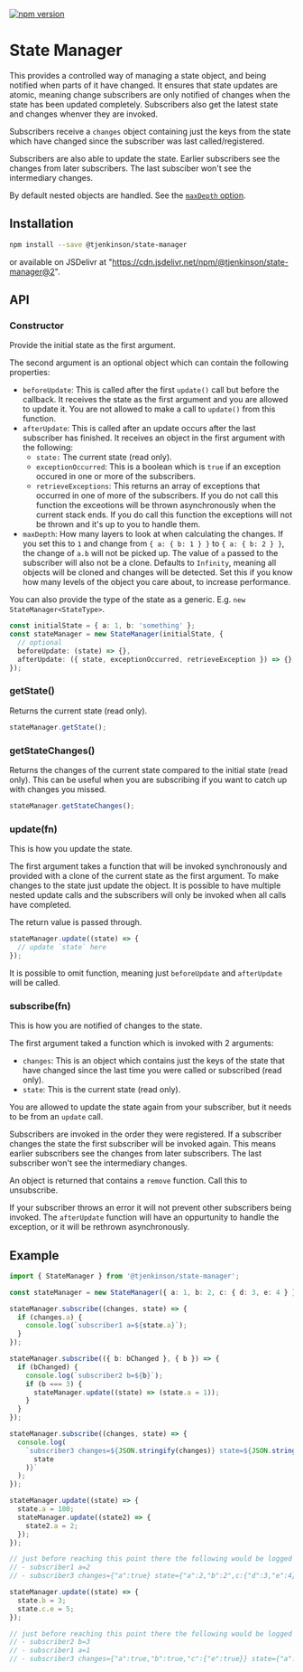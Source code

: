 [![npm version](https://badge.fury.io/js/%40tjenkinson%2Fstate-manager.svg)](https://badge.fury.io/js/%40tjenkinson%2Fstate-manager)

# State Manager

This provides a controlled way of managing a state object, and being notified when parts of it have changed. It ensures that state updates are atomic, meaning change subscribers are only notified of changes when the state has been updated completely. Subscribers also get the latest state and changes whenver they are invoked.

Subscribers receive a `changes` object containing just the keys from the state which have changed since the subscriber was last called/registered.

Subscribers are also able to update the state. Earlier subscribers see the changes from later subscribers. The last subsciber won't see the intermediary changes.

By default nested objects are handled. See the [`maxDepth` option](#maxdepth).

## Installation

```sh
npm install --save @tjenkinson/state-manager
```

or available on JSDelivr at "https://cdn.jsdelivr.net/npm/@tjenkinson/state-manager@2".

## API

### Constructor

Provide the initial state as the first argument.

The second argument is an optional object which can contain the following properties:

- `beforeUpdate`: This is called after the first `update()` call but before the callback. It receives the state as the first argument and you are allowed to update it. You are not allowed to make a call to `update()` from this function.
- `afterUpdate`: This is called after an update occurs after the last subscriber has finished. It receives an object in the first argument with the following:
  - `state:` The current state (read only).
  - `exceptionOccurred`: This is a boolean which is `true` if an exception occured in one or more of the subscribers.
  - `retrieveExceptions`: This returns an array of exceptions that occurred in one of more of the subscribers. If you do not call this function the exceotions will be thrown asynchronously when the current stack ends. If you do call this function the exceptions will not be thrown and it's up to you to handle them.
- `maxDepth`: How many layers to look at when calculating the changes. If you set this to `1` and change from `{ a: { b: 1 } }` to `{ a: { b: 2 } }`, the change of `a.b` will not be picked up. The value of `a` passed to the subscriber will also not be a clone. Defaults to `Infinity`, meaning all objects will be cloned and changes will be detected. Set this if you know how many levels of the object you care about, to increase performance.

You can also provide the type of the state as a generic. E.g. `new StateManager<StateType>`.

```ts
const initialState = { a: 1, b: 'something' };
const stateManager = new StateManager(initialState, {
  // optional
  beforeUpdate: (state) => {},
  afterUpdate: ({ state, exceptionOccurred, retrieveException }) => {},
});
```

### getState()

Returns the current state (read only).

```ts
stateManager.getState();
```

### getStateChanges()

Returns the changes of the current state compared to the initial state (read only).
This can be useful when you are subscribing if you want to catch up with changes you missed.

```ts
stateManager.getStateChanges();
```

### update(fn)

This is how you update the state.

The first argument takes a function that will be invoked synchronously and provided with a clone of the current state as the first argument. To make changes to the state just update the object. It is possible to have multiple nested update calls and the subscribers will only be invoked when all calls have completed.

The return value is passed through.

```ts
stateManager.update((state) => {
  // update `state` here
});
```

It is possible to omit function, meaning just `beforeUpdate` and `afterUpdate` will be called.

### subscribe(fn)

This is how you are notified of changes to the state.

The first argument taked a function which is invoked with 2 arguments:

- `changes`: This is an object which contains just the keys of the state that have changed since the last time you were called or subscribed (read only).
- `state`: This is the current state (read only).

You are allowed to update the state again from your subscriber, but it needs to be from an `update` call.

Subscribers are invoked in the order they were registered. If a subscriber changes the state the first subscriber will be invoked again. This means earlier subscribers see the changes from later subscribers. The last subscriber won't see the intermediary changes.

An object is returned that contains a `remove` function. Call this to unsubscribe.

If your subscriber throws an error it will not prevent other subscribers being invoked. The `afterUpdate` function will have an oppurtunity to handle the exception, or it will be rethrown asynchronously.

## Example

```ts
import { StateManager } from '@tjenkinson/state-manager';

const stateManager = new StateManager({ a: 1, b: 2, c: { d: 3, e: 4 } });

stateManager.subscribe((changes, state) => {
  if (changes.a) {
    console.log(`subscriber1 a=${state.a}`);
  }
});

stateManager.subscribe(({ b: bChanged }, { b }) => {
  if (bChanged) {
    console.log(`subscriber2 b=${b}`);
    if (b === 3) {
      stateManager.update((state) => (state.a = 1));
    }
  }
});

stateManager.subscribe((changes, state) => {
  console.log(
    `subscriber3 changes=${JSON.stringify(changes)} state=${JSON.stringify(
      state
    )}`
  );
});

stateManager.update((state) => {
  state.a = 100;
  stateManager.update((state2) => {
    state2.a = 2;
  });
});

// just before reaching this point there the following would be logged
// - subscriber1 a=2
// - subscriber3 changes={"a":true} state={"a":2,"b":2",c:{"d":3,"e":4}}

stateManager.update((state) => {
  state.b = 3;
  state.c.e = 5;
});

// just before reaching this point there the following would be logged
// - subscriber2 b=3
// - subscriber1 a=1
// - subscriber3 changes={"a":true,"b":true,"c":{"e":true}} state={"a":1,"b":3",c:{"d":3,"e":5}}
```
